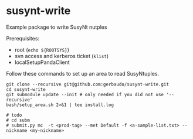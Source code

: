 susynt-write
============

Example package to write SusyNt nutples

Prerequisites:
- root (`echo ${ROOTSYS}`)
- svn access and kerberos ticket (`klist`)
- localSetupPandaClient

Follow these commands to set up an area to read SusyNtuples.

```
git clone --recursive git@github.com:gerbaudo/susynt-write.git
cd susynt-write
git submodule update --init # only needed if you did not use '--recursive'
bash/setup_area.sh 2>&1 | tee install.log

# todo
# cd subm
# submit.py mc  -t <prod-tag> --met Default -f <a-sample-list.txt> --nickname <my-nickname>
```
